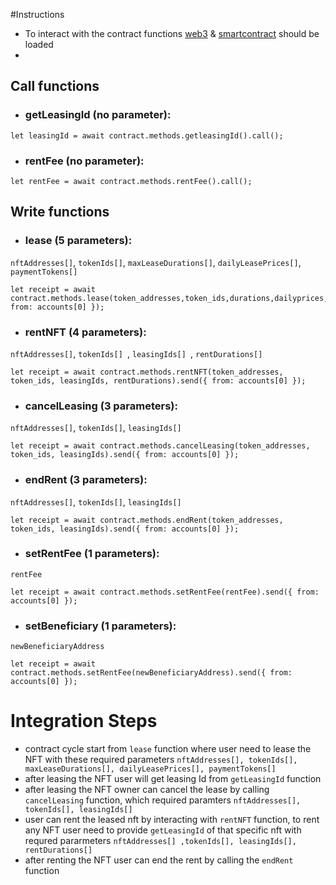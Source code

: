 
#Instructions
- To interact with the contract functions [web3](https://github.com/ChainSafe/web3.js) & [smartcontract](https://www.ibm.com/topics/smart-contracts) should be loaded
-

## Call functions

- ### getLeasingId (no parameter):
```
let leasingId = await contract.methods.getleasingId().call();
```

- ### rentFee (no parameter):
```
let rentFee = await contract.methods.rentFee().call();
```

## Write functions

- ### lease (5 parameters):
```nftAddresses[]```,
```tokenIds[]```,
```maxLeaseDurations[]```,
```dailyLeasePrices[]```,
```paymentTokens[]```

```
let receipt = await contract.methods.lease(token_addresses,token_ids,durations,dailyprices,paymentTypes).send({ from: accounts[0] });
```

- ### rentNFT (4 parameters):
```nftAddresses[]```,
```tokenIds[] ```,
```leasingIds[] ```,
```rentDurations[] ```
```
let receipt = await contract.methods.rentNFT(token_addresses, token_ids, leasingIds, rentDurations).send({ from: accounts[0] });
```

- ### cancelLeasing (3 parameters):
```nftAddresses[]```,
```tokenIds[]```,
```leasingIds[]```
 ```
let receipt = await contract.methods.cancelLeasing(token_addresses, token_ids, leasingIds).send({ from: accounts[0] });
```
- ### endRent (3 parameters):
```nftAddresses[]```,
```tokenIds[]```,
```leasingIds[]```
```
let receipt = await contract.methods.endRent(token_addresses, token_ids, leasingIds).send({ from: accounts[0] });
```

- ### setRentFee (1 parameters):
```rentFee```
```
let receipt = await contract.methods.setRentFee(rentFee).send({ from: accounts[0] });
```

- ### setBeneficiary (1 parameters):
```newBeneficiaryAddress```
```
let receipt = await contract.methods.setRentFee(newBeneficiaryAddress).send({ from: accounts[0] });
```


# Integration Steps

- contract cycle start from ``lease`` function where user need to lease the NFT with these required parameters  ```nftAddresses[], tokenIds[], maxLeaseDurations[], dailyLeasePrices[], paymentTokens[]```
- after leasing the NFT user will get leasing Id from ```getLeasingId``` function
- after leasing the NFT owner can cancel the lease by calling ```cancelLeasing``` function, which required paramters ```nftAddresses[], tokenIds[], leasingIds[]```
- user can rent the leased nft by interacting with ```rentNFT``` function, to rent any NFT user need to provide ```getLeasingId``` of that specific nft with requred pararmeters ```nftAddresses[] ,tokenIds[], leasingIds[], rentDurations[] ```
- after renting the NFT user can end the rent by calling the ```endRent``` function 



